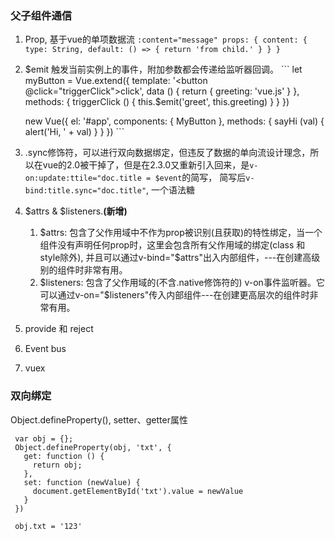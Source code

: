 ### 父子组件通信
  1. Prop, 基于vue的单项数据流
    ```
      :content="message"
      props: {
        content: {
          type: String,
          default: () => { return 'from child.' }
        }
      }
    ```
  2. $emit 触发当前实例上的事件，附加参数都会传递给监听器回调。
    ```
      let myButton = Vue.extend({
        template: '<button @click="triggerClick">click</button>',
        data () {
          return {
            greeting: 'vue.js'
          }
        },
        methods: {
          triggerClick () {
            this.$emit('greet', this.greeting)
          }
        }
      })

      new Vue({
        el: '#app',
        components: {
          MyButton
        },
        methods: {
          sayHi (val) {
            alert('Hi, ' + val)
          }
        }
      })
    ```
  3. .sync修饰符，可以进行双向数据绑定，但违反了数据的单向流设计理念，所以在vue的2.0被干掉了，但是在2.3.0又重新引入回来，是`v-on:update:ttile="doc.title = $event`的简写， 简写后`v-bind:title.sync="doc.title"`, 一个语法糖
  4. $attrs & $listeners.**(新增)**
     1. $attrs: 包含了父作用域中不作为prop被识别(且获取)的特性绑定，当一个组件没有声明任何prop时，这里会包含所有父作用域的绑定(class 和 style除外), 并且可以通过v-bind="$attrs"出入内部组件，---在创建高级别的组件时非常有用。
     2. $listeners: 包含了父作用域的(不含.native修饰符的) v-on事件监听器。它可以通过v-on="$listeners"传入内部组件---在创建更高层次的组件时非常有用。
  5. provide 和 reject
  6. Event bus
  7. vuex
### 双向绑定
 Object.defineProperty(), setter、getter属性
 ```
  var obj = {};
  Object.defineProperty(obj, 'txt', {
    get: function () {
      return obj;
    },
    set: function (newValue) {
      document.getElementById('txt').value = newValue
    }
  })

  obj.txt = '123'
 ```